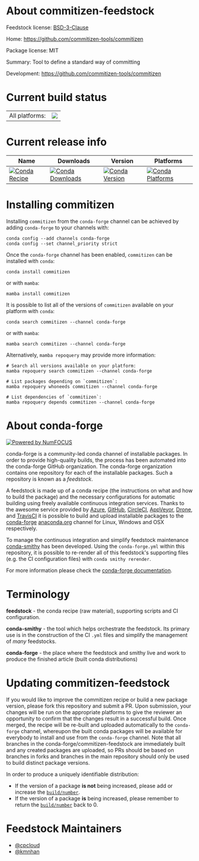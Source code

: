 About commitizen-feedstock
==========================

Feedstock license: [BSD-3-Clause](https://github.com/conda-forge/commitizen-feedstock/blob/main/LICENSE.txt)

Home: https://github.com/commitizen-tools/commitizen

Package license: MIT

Summary: Tool to define a standard way of committing

Development: https://github.com/commitizen-tools/commitizen

Current build status
====================


<table><tr><td>All platforms:</td>
    <td>
      <a href="https://dev.azure.com/conda-forge/feedstock-builds/_build/latest?definitionId=14853&branchName=main">
        <img src="https://dev.azure.com/conda-forge/feedstock-builds/_apis/build/status/commitizen-feedstock?branchName=main">
      </a>
    </td>
  </tr>
</table>

Current release info
====================

| Name | Downloads | Version | Platforms |
| --- | --- | --- | --- |
| [![Conda Recipe](https://img.shields.io/badge/recipe-commitizen-green.svg)](https://anaconda.org/conda-forge/commitizen) | [![Conda Downloads](https://img.shields.io/conda/dn/conda-forge/commitizen.svg)](https://anaconda.org/conda-forge/commitizen) | [![Conda Version](https://img.shields.io/conda/vn/conda-forge/commitizen.svg)](https://anaconda.org/conda-forge/commitizen) | [![Conda Platforms](https://img.shields.io/conda/pn/conda-forge/commitizen.svg)](https://anaconda.org/conda-forge/commitizen) |

Installing commitizen
=====================

Installing `commitizen` from the `conda-forge` channel can be achieved by adding `conda-forge` to your channels with:

```
conda config --add channels conda-forge
conda config --set channel_priority strict
```

Once the `conda-forge` channel has been enabled, `commitizen` can be installed with `conda`:

```
conda install commitizen
```

or with `mamba`:

```
mamba install commitizen
```

It is possible to list all of the versions of `commitizen` available on your platform with `conda`:

```
conda search commitizen --channel conda-forge
```

or with `mamba`:

```
mamba search commitizen --channel conda-forge
```

Alternatively, `mamba repoquery` may provide more information:

```
# Search all versions available on your platform:
mamba repoquery search commitizen --channel conda-forge

# List packages depending on `commitizen`:
mamba repoquery whoneeds commitizen --channel conda-forge

# List dependencies of `commitizen`:
mamba repoquery depends commitizen --channel conda-forge
```


About conda-forge
=================

[![Powered by
NumFOCUS](https://img.shields.io/badge/powered%20by-NumFOCUS-orange.svg?style=flat&colorA=E1523D&colorB=007D8A)](https://numfocus.org)

conda-forge is a community-led conda channel of installable packages.
In order to provide high-quality builds, the process has been automated into the
conda-forge GitHub organization. The conda-forge organization contains one repository
for each of the installable packages. Such a repository is known as a *feedstock*.

A feedstock is made up of a conda recipe (the instructions on what and how to build
the package) and the necessary configurations for automatic building using freely
available continuous integration services. Thanks to the awesome service provided by
[Azure](https://azure.microsoft.com/en-us/services/devops/), [GitHub](https://github.com/),
[CircleCI](https://circleci.com/), [AppVeyor](https://www.appveyor.com/),
[Drone](https://cloud.drone.io/welcome), and [TravisCI](https://travis-ci.com/)
it is possible to build and upload installable packages to the
[conda-forge](https://anaconda.org/conda-forge) [anaconda.org](https://anaconda.org/)
channel for Linux, Windows and OSX respectively.

To manage the continuous integration and simplify feedstock maintenance
[conda-smithy](https://github.com/conda-forge/conda-smithy) has been developed.
Using the ``conda-forge.yml`` within this repository, it is possible to re-render all of
this feedstock's supporting files (e.g. the CI configuration files) with ``conda smithy rerender``.

For more information please check the [conda-forge documentation](https://conda-forge.org/docs/).

Terminology
===========

**feedstock** - the conda recipe (raw material), supporting scripts and CI configuration.

**conda-smithy** - the tool which helps orchestrate the feedstock.
                   Its primary use is in the construction of the CI ``.yml`` files
                   and simplify the management of *many* feedstocks.

**conda-forge** - the place where the feedstock and smithy live and work to
                  produce the finished article (built conda distributions)


Updating commitizen-feedstock
=============================

If you would like to improve the commitizen recipe or build a new
package version, please fork this repository and submit a PR. Upon submission,
your changes will be run on the appropriate platforms to give the reviewer an
opportunity to confirm that the changes result in a successful build. Once
merged, the recipe will be re-built and uploaded automatically to the
`conda-forge` channel, whereupon the built conda packages will be available for
everybody to install and use from the `conda-forge` channel.
Note that all branches in the conda-forge/commitizen-feedstock are
immediately built and any created packages are uploaded, so PRs should be based
on branches in forks and branches in the main repository should only be used to
build distinct package versions.

In order to produce a uniquely identifiable distribution:
 * If the version of a package **is not** being increased, please add or increase
   the [``build/number``](https://docs.conda.io/projects/conda-build/en/latest/resources/define-metadata.html#build-number-and-string).
 * If the version of a package **is** being increased, please remember to return
   the [``build/number``](https://docs.conda.io/projects/conda-build/en/latest/resources/define-metadata.html#build-number-and-string)
   back to 0.

Feedstock Maintainers
=====================

* [@cpcloud](https://github.com/cpcloud/)
* [@kmnhan](https://github.com/kmnhan/)

